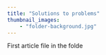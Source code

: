 ```yaml
---
title: "Solutions to problems"
thumbnail_images:
    - "folder-background.jpg"
---
```

First article file in the folde